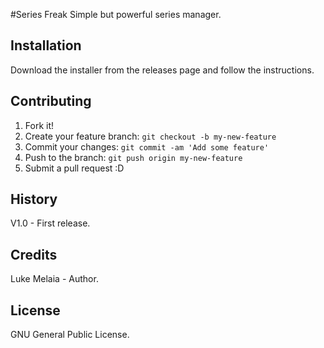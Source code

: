 #Series Freak
Simple but powerful series manager.

## Installation
Download the installer from the releases page and follow the instructions.

## Contributing
1. Fork it!
2. Create your feature branch: `git checkout -b my-new-feature`
3. Commit your changes: `git commit -am 'Add some feature'`
4. Push to the branch: `git push origin my-new-feature`
5. Submit a pull request :D

## History
V1.0 - First release.

## Credits
Luke Melaia - Author.

## License
GNU General Public License.
